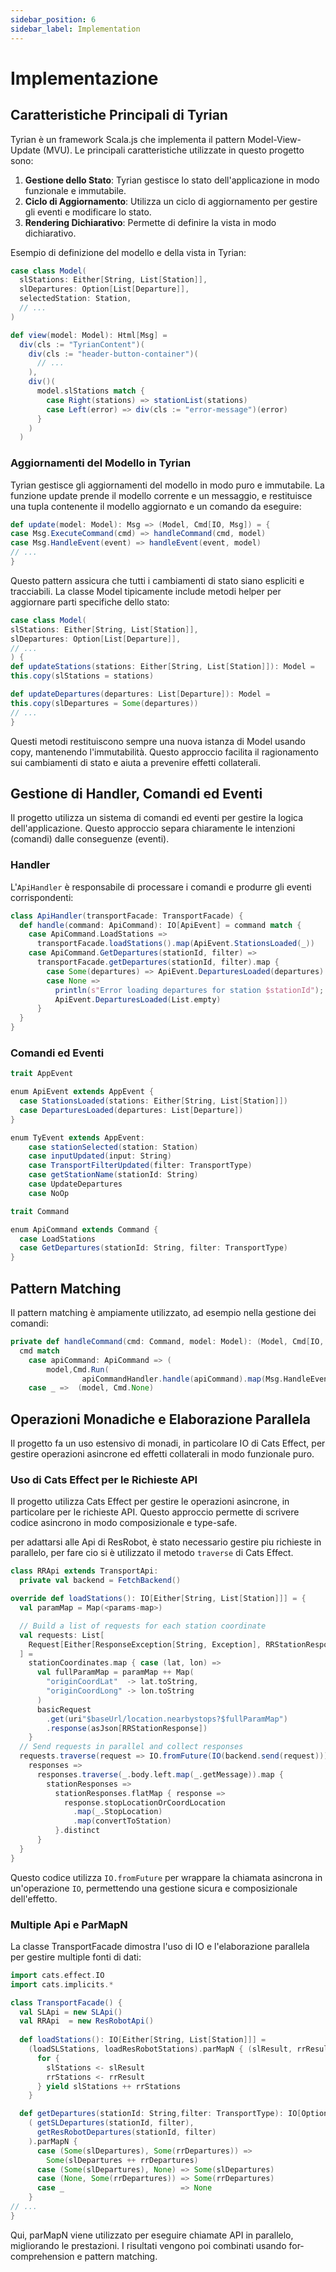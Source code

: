 ```yaml
---
sidebar_position: 6
sidebar_label: Implementation
---
```



# Implementazione

## Caratteristiche Principali di Tyrian

Tyrian è un framework Scala.js che implementa il pattern Model-View-Update (MVU). Le principali caratteristiche utilizzate in questo progetto sono:

1. **Gestione dello Stato**: Tyrian gestisce lo stato dell'applicazione in modo funzionale e immutabile.
2. **Ciclo di Aggiornamento**: Utilizza un ciclo di aggiornamento per gestire gli eventi e modificare lo stato.
3. **Rendering Dichiarativo**: Permette di definire la vista in modo dichiarativo.

Esempio di definizione del modello e della vista in Tyrian:

```scala
case class Model(
  slStations: Either[String, List[Station]],
  slDepartures: Option[List[Departure]],
  selectedStation: Station,
  // ... 
)

def view(model: Model): Html[Msg] =
  div(cls := "TyrianContent")(
    div(cls := "header-button-container")(
      // ...
    ),
    div()(
      model.slStations match {
        case Right(stations) => stationList(stations)
        case Left(error) => div(cls := "error-message")(error)
      }
    )
  )
```
### Aggiornamenti del Modello in Tyrian
Tyrian gestisce gli aggiornamenti del modello in modo puro e immutabile. La funzione update prende il modello corrente e un messaggio, e restituisce una tupla contenente il modello aggiornato e un comando da eseguire:

```scala
def update(model: Model): Msg => (Model, Cmd[IO, Msg]) = {
case Msg.ExecuteCommand(cmd) => handleCommand(cmd, model)
case Msg.HandleEvent(event) => handleEvent(event, model)
// ... 
}
```
Questo pattern assicura che tutti i cambiamenti di stato siano espliciti e tracciabili. La classe Model tipicamente include metodi helper per aggiornare parti specifiche dello stato:

```scala
case class Model(
slStations: Either[String, List[Station]],
slDepartures: Option[List[Departure]],
// ... 
) {
def updateStations(stations: Either[String, List[Station]]): Model =
this.copy(slStations = stations)

def updateDepartures(departures: List[Departure]): Model =
this.copy(slDepartures = Some(departures))
// ... 
}
```
Questi metodi restituiscono sempre una nuova istanza di Model usando copy, mantenendo l'immutabilità. Questo approccio facilita il ragionamento sui cambiamenti di stato e aiuta a prevenire effetti collaterali.


## Gestione di Handler, Comandi ed Eventi

Il progetto utilizza un sistema di comandi ed eventi per gestire la logica dell'applicazione. Questo approccio separa chiaramente le intenzioni (comandi) dalle conseguenze (eventi).

### Handler

L'`ApiHandler` è responsabile di processare i comandi e produrre gli eventi corrispondenti:

```scala
class ApiHandler(transportFacade: TransportFacade) {
  def handle(command: ApiCommand): IO[ApiEvent] = command match {
    case ApiCommand.LoadStations =>
      transportFacade.loadStations().map(ApiEvent.StationsLoaded(_))
    case ApiCommand.GetDepartures(stationId, filter) =>
      transportFacade.getDepartures(stationId, filter).map {
        case Some(departures) => ApiEvent.DeparturesLoaded(departures)
        case None =>
          println(s"Error loading departures for station $stationId");
          ApiEvent.DeparturesLoaded(List.empty)
      }
  }
}
```

### Comandi ed Eventi

```scala
trait AppEvent

enum ApiEvent extends AppEvent {
  case StationsLoaded(stations: Either[String, List[Station]])
  case DeparturesLoaded(departures: List[Departure])
}

enum TyEvent extends AppEvent:
    case stationSelected(station: Station)
    case inputUpdated(input: String)
    case TransportFilterUpdated(filter: TransportType)
    case getStationName(stationId: String)
    case UpdateDepartures
    case NoOp
```
```scala
trait Command

enum ApiCommand extends Command {
  case LoadStations
  case GetDepartures(stationId: String, filter: TransportType)
}
```
## Pattern Matching

Il pattern matching è ampiamente utilizzato, ad esempio nella gestione dei comandi:

```scala
private def handleCommand(cmd: Command, model: Model): (Model, Cmd[IO, Msg]) =
  cmd match
    case apiCommand: ApiCommand => (  
        model,Cmd.Run(
                apiCommandHandler.handle(apiCommand).map(Msg.HandleEvent.apply)))
    case _ =>  (model, Cmd.None)
```

## Operazioni Monadiche e Elaborazione Parallela
Il progetto fa un uso estensivo di monadi, in particolare IO di Cats Effect, per gestire operazioni asincrone ed effetti collaterali in modo funzionale puro.

### Uso di Cats Effect per le Richieste API

Il progetto utilizza Cats Effect per gestire le operazioni asincrone, in particolare per le richieste API. Questo approccio permette di scrivere codice asincrono in modo composizionale e type-safe.

per adattarsi alle Api di ResRobot, è stato necessario gestire piu richieste in parallelo, per fare cio si è utilizzato il metodo `traverse` di Cats Effect.

```scala
class RRApi extends TransportApi:
  private val backend = FetchBackend()

override def loadStations(): IO[Either[String, List[Station]]] = {
  val paramMap = Map(<params-map>) 

  // Build a list of requests for each station coordinate
  val requests: List[
    Request[Either[ResponseException[String, Exception], RRStationResponse]]
  ] =
    stationCoordinates.map { case (lat, lon) =>
      val fullParamMap = paramMap ++ Map(
        "originCoordLat"  -> lat.toString,
        "originCoordLong" -> lon.toString
      )
      basicRequest
        .get(uri"$baseUrl/location.nearbystops?$fullParamMap")
        .response(asJson[RRStationResponse])
    }
  // Send requests in parallel and collect responses
  requests.traverse(request => IO.fromFuture(IO(backend.send(request)))).map {
    responses =>
      responses.traverse(_.body.left.map(_.getMessage)).map {
        stationResponses =>
          stationResponses.flatMap { response =>
            response.stopLocationOrCoordLocation
              .map(_.StopLocation)
              .map(convertToStation)
          }.distinct
      }
  }
}
```
Questo codice utilizza `IO.fromFuture` per wrappare la chiamata asincrona in un'operazione `IO`, permettendo una gestione sicura e composizionale dell'effetto.

### Multiple Api e ParMapN
La classe TransportFacade dimostra l'uso di IO e l'elaborazione parallela per gestire multiple fonti di dati:

```scala
import cats.effect.IO
import cats.implicits.*

class TransportFacade() {
  val SLApi = new SLApi()
  val RRApi  = new ResRobotApi()
  
  def loadStations(): IO[Either[String, List[Station]]] =
    (loadSLStations, loadResRobotStations).parMapN { (slResult, rrResult) =>
      for {
        slStations <- slResult
        rrStations <- rrResult
      } yield slStations ++ rrStations
    }

  def getDepartures(stationId: String,filter: TransportType): IO[Option[List[Departure]]] =
    ( getSLDepartures(stationId, filter),
      getResRobotDepartures(stationId, filter)
    ).parMapN {
      case (Some(slDepartures), Some(rrDepartures)) =>
        Some(slDepartures ++ rrDepartures)
      case (Some(slDepartures), None) => Some(slDepartures)
      case (None, Some(rrDepartures)) => Some(rrDepartures)
      case _                          => None
    }
// ...
}
```
Qui, parMapN viene utilizzato per eseguire chiamate API in parallelo, migliorando le prestazioni. I risultati vengono poi combinati usando for-comprehension e pattern matching.
